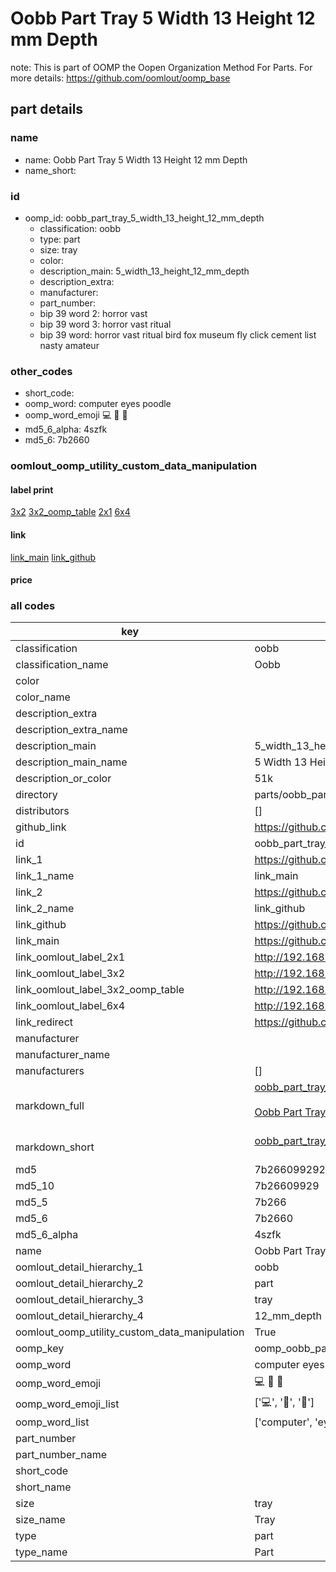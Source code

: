 # Oobb Part Tray 5 Width 13 Height 12 mm Depth  

note: This is part of OOMP the Oopen Organization Method For Parts. For more details: https://github.com/oomlout/oomp_base

##  part details
  







### name
* name: Oobb Part Tray 5 Width 13 Height 12 mm Depth
* name_short: 
### id
* oomp_id: oobb_part_tray_5_width_13_height_12_mm_depth
  * classification: oobb
  * type: part
  * size: tray
  * color: 
  * description_main: 5_width_13_height_12_mm_depth
  * description_extra: 
  * manufacturer: 
  * part_number: 
  * bip 39 word 2: horror vast
  * bip 39 word 3: horror vast ritual
  * bip 39 word: horror vast ritual bird fox museum fly click cement list nasty amateur

### other_codes
* short_code: 
* oomp_word: computer eyes poodle
* oomp_word_emoji :computer: :eyes: :poodle:
* md5_6_alpha: 4szfk
* md5_6: 7b2660






### oomlout_oomp_utility_custom_data_manipulation
#### label print
[3x2](http://192.168.1.245:1112/?label=oomp%204szfk)
[3x2_oomp_table](http://192.168.1.108:1112/?label=oomp%204szfk)
[2x1](http://192.168.1.242:1112/?label=oomp%204szfk)
[6x4](http://192.168.1.55:1112/?label=oomp%204szfk)    

#### link

[link_main](https://github.com/oomlout/oomlout_oomp_version_1_messy/tree/main/parts/oobb_part_tray_5_width_13_height_12_mm_depth) [link_github](https://github.com/oomlout/oomlout_oomp_version_1_messy/tree/main/parts/oobb_part_tray_5_width_13_height_12_mm_depth)                             

#### price







### all codes 
| key | value |  
| --- | --- |  
| classification | oobb |  
| classification_name | Oobb |  
| color |  |  
| color_name |  |  
| description_extra |  |  
| description_extra_name |  |  
| description_main | 5_width_13_height_12_mm_depth |  
| description_main_name | 5 Width 13 Height 12 mm Depth |  
| description_or_color | 51k |  
| directory | parts/oobb_part_tray_5_width_13_height_12_mm_depth |  
| distributors | [] |  
| github_link | https://github.com/oomlout/oomlout_oomp_part_src/tree/main/parts/oobb_part_tray_5_width_13_height_12_mm_depth |  
| id | oobb_part_tray_5_width_13_height_12_mm_depth |  
| link_1 | https://github.com/oomlout/oomlout_oomp_version_1_messy/tree/main/parts/oobb_part_tray_5_width_13_height_12_mm_depth |  
| link_1_name | link_main |  
| link_2 | https://github.com/oomlout/oomlout_oomp_version_1_messy/tree/main/parts/oobb_part_tray_5_width_13_height_12_mm_depth |  
| link_2_name | link_github |  
| link_github | https://github.com/oomlout/oomlout_oomp_version_1_messy/tree/main/parts/oobb_part_tray_5_width_13_height_12_mm_depth |  
| link_main | https://github.com/oomlout/oomlout_oomp_version_1_messy/tree/main/parts/oobb_part_tray_5_width_13_height_12_mm_depth |  
| link_oomlout_label_2x1 | http://192.168.1.242:1112/?label=oomp%204szfk |  
| link_oomlout_label_3x2 | http://192.168.1.245:1112/?label=oomp%204szfk |  
| link_oomlout_label_3x2_oomp_table | http://192.168.1.108:1112/?label=oomp%204szfk |  
| link_oomlout_label_6x4 | http://192.168.1.55:1112/?label=oomp%204szfk |  
| link_redirect | https://github.com/oomlout/oomlout_oomp_version_1_messy/tree/main/parts/oobb_part_tray_5_width_13_height_12_mm_depth |  
| manufacturer |  |  
| manufacturer_name |  |  
| manufacturers | [] |  
| markdown_full | [oobb_part_tray_5_width_13_height_12_mm_depth](none)<br>[](none)<br>[Oobb Part Tray 5 Width 13 Height 12 Mm Depth](none)<br><br> |  
| markdown_short | [oobb_part_tray_5_width_13_height_12_mm_depth](none)<br><br> |  
| md5 | 7b266099292aab3e46ae2169753c6b6d |  
| md5_10 | 7b26609929 |  
| md5_5 | 7b266 |  
| md5_6 | 7b2660 |  
| md5_6_alpha | 4szfk |  
| name | Oobb Part Tray 5 Width 13 Height 12 mm Depth |  
| oomlout_detail_hierarchy_1 | oobb |  
| oomlout_detail_hierarchy_2 | part |  
| oomlout_detail_hierarchy_3 | tray |  
| oomlout_detail_hierarchy_4 | 12_mm_depth |  
| oomlout_oomp_utility_custom_data_manipulation | True |  
| oomp_key | oomp_oobb_part_tray_5_width_13_height_12_mm_depth |  
| oomp_word | computer eyes poodle |  
| oomp_word_emoji | :computer: :eyes: :poodle: |  
| oomp_word_emoji_list | [':computer:', ':eyes:', ':poodle:'] |  
| oomp_word_list | ['computer', 'eyes', 'poodle'] |  
| part_number |  |  
| part_number_name |  |  
| short_code |  |  
| short_name |  |  
| size | tray |  
| size_name | Tray |  
| type | part |  
| type_name | Part |  
